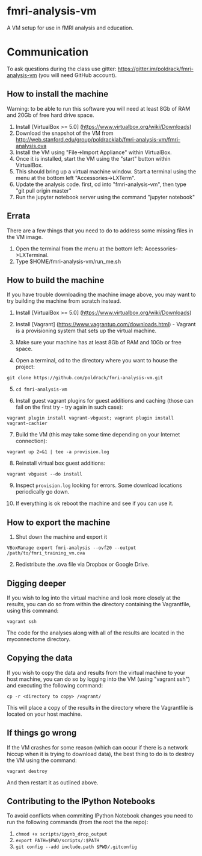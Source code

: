 # fmri-analysis-vm
A VM setup for use in fMRI analysis and education.

# Communication
To ask questions during the class use gitter: https://gitter.im/poldrack/fmri-analysis-vm (you will need GitHub account).

## How to install the machine
Warning: to be able to run this software you will need at least 8Gb of RAM and 20Gb of free hard drive space.

1. Install [VirtualBox >= 5.0] (https://www.virtualbox.org/wiki/Downloads)
2. Download the snapshot of the VM from http://web.stanford.edu/group/poldracklab/fmri-analysis-vm/fmri-analysis.ova
3. Install the VM using "File->Import Appliance" within VirtualBox.
4. Once it is installed, start the VM using the "start" button within VirtualBox.
5. This should bring up a virtual machine window.  Start a terminal using the menu at the bottom left "Accessories->LXTerm".
6. Update the analysis code.  first, cd into "fmri-analysis-vm", then type "git pull origin master"
7. Run the jupyter notebook server using the command "jupyter notebook"

## Errata

There are a few things that you need to do to address some missing files in the VM image.

1. Open the terminal from the menu at the bottom left: Accessories->LXTerminal.
2. Type $HOME/fmri-analysis-vm/run_me.sh


## How to build the machine

If you have trouble downloading the machine image above, you may want to try building the machine from scratch instead.

1. Install [VirtualBox >= 5.0] (https://www.virtualbox.org/wiki/Downloads)

2. Install [Vagrant] (https://www.vagrantup.com/downloads.html) - Vagrant is a provisioning system that sets up the virtual machine.

3. Make sure your machine has at least 8Gb of RAM and 10Gb or free space.

4. Open a terminal, cd to the directory where you want to house the project:

  `git clone https://github.com/poldrack/fmri-analysis-vm.git`

5. `cd fmri-analysis-vm`

6. Install guest vagrant plugins for guest additions and caching (those can fail on the first try - try again in such case):

  `vagrant plugin install vagrant-vbguest; vagrant plugin install vagrant-cachier`

7. Build the VM (this may take some time depending on your Internet connection):

  `vagrant up 2>&1 | tee -a provision.log`

8. Reinstall virtual box guest additions:

  `vagrant vbguest --do install`

9. Inspect `provision.log` looking for errors. Some download locations periodically go down.

10. If everything is ok reboot the machine and see if you can use it.

## How to export the machine

1. Shut down the machine and export it

  `VBoxManage export fmri-analysis --ovf20 --output /path/to/fmri_training_vm.ova`

2. Redistribute the .ova file via Dropbox or Google Drive.

## Digging deeper

If you wish to log into the virtual machine and look more closely at the results, you can do so from within the directory containing the Vagrantfile, using this command:

`vagrant ssh`

The code for the analyses along with all of the results are located in the myconnectome directory.

## Copying the data

If you wish to copy the data and results from the virtual machine to your host machine, you can do so by logging into the VM (using "vagrant ssh") and executing the following command:

`cp -r <directory to copy> /vagrant/`

This will place a copy of the results in the directory where the Vagrantfile is located on your host machine.

## If things go wrong

If the VM crashes for some reason (which can occur if there is a network hiccup when it is trying to download data), the best thing to do is to destroy the VM using the command:

`vagrant destroy`

And then restart it as outlined above.  

## Contributing to the IPython Notebooks
To avoid conflicts when commiting IPython Notebook changes you need to run the following commands (from the root the the repo):

1. `chmod +x scripts/ipynb_drop_output`
2. `export PATH=$PWD/scripts/:$PATH`
3. `git config --add include.path $PWD/.gitconfig`
